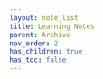```yaml
---
layout: note_list
title: Learning Notes
parent: Archive
nav_order: 2
has_children: true
has_toc: false
---
```

